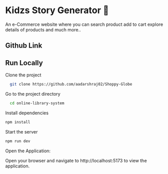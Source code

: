 
  # Kidzs Story Generator 📝  
 An e-Commerce website where you can search product add to cart explore details of products and much more..
   

  ## Github Link
  
## Run Locally  
Clone the project  

~~~bash  
  git clone https://github.com/aadarshraj02/Shoppy-Globe
~~~

Go to the project directory  

~~~bash  
  cd online-library-system
~~~

Install dependencies  

~~~bash  
npm install
~~~

Start the server  

~~~bash  
npm run dev
~~~  
Open the Application:

Open your browser and navigate to http://localhost:5173 to view the application.



